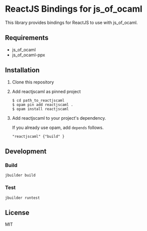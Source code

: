 # ReactJS Bindings for js\_of\_ocaml #
This library provides bindings for ReactJS to use with js\_of\_ocaml.

## Requirements ##

* js\_of\_ocaml
* js\_of\_ocaml-ppx

## Installation ##
1. Clone this repository
1. Add reactjscaml as pinned project

   ```shell
   $ cd path_to_reactjscaml
   $ opam pin add reactjscaml .
   $ opam install reactjscaml
   ```

1. Add reactjscaml to your project's dependency.

   If you already use opam, add ``depends`` follows.

   ```
   "reactjscaml" {"build" }
   ```

## Development ##

### Build ###

```
jbuilder build
```

### Test ###

```
jbuilder runtest
```

## License ##
MIT
